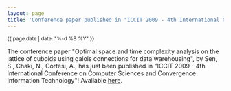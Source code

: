 ```yaml
---
layout: page
title: 'Conference paper published in "ICCIT 2009 - 4th International Conference on Computer Sciences and Convergence Information Technology"'
---
```


<small>{{ page.date | date: "%-d %B %Y" }}</small>

The conference paper "Optimal space and time complexity analysis on the lattice of cuboids using galois connections for data warehousing", by Sen, S., Chaki, N., Cortesi, A., has just been published in "ICCIT 2009 - 4th International Conference on Computer Sciences and Convergence Information Technology"! Available [here](https://doi.org/10.1109/ICCIT.2009.185).
